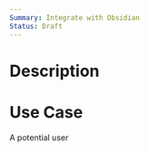 ```yaml
---
Summary: Integrate with Obsidian
Status: Draft
---
```


# Description

# Use Case

A potential user
